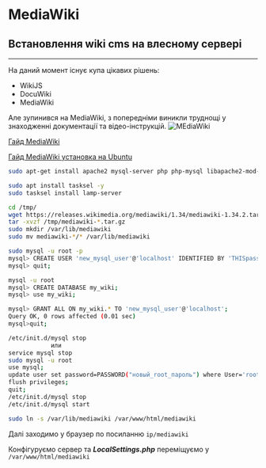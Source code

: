 # MediaWiki
## Встановлення wiki cms на влесному сервері
- - -
На даний момент існує купа цікавих рішень:
* WikiJS
* DocuWiki 
* MediaWiki

Але зупинився на MediaWiki, з попередніми виникли труднощі
у знаходженні документації та відео-інструкцій.
![MEdiaWiki](https://upload.wikimedia.org/wikipedia/commons/thumb/5/56/MediaWiki_logo_2018.svg/1200px-MediaWiki_logo_2018.svg.png)

[Гайд MediaWiki](https://www.mediawiki.org/wiki/Manual:Installation_guide/uk)

[Гайд MediaWiki установка на Ubuntu](https://www.mediawiki.org/wiki/Manual:Running_MediaWiki_on_Debian_or_Ubuntu/ru)

```bash
sudo apt-get install apache2 mysql-server php php-mysql libapache2-mod-php php-xml php-mbstring

sudo apt install tasksel -y
sudo tasksel install lamp-server

cd /tmp/
wget https://releases.wikimedia.org/mediawiki/1.34/mediawiki-1.34.2.tar.gz
tar -xvzf /tmp/mediawiki-*.tar.gz
sudo mkdir /var/lib/mediawiki
sudo mv mediawiki-*/* /var/lib/mediawiki

sudo mysql -u root -p
mysql> CREATE USER 'new_mysql_user'@'localhost' IDENTIFIED BY 'THISpasswordSHOULDbeCHANGED';
mysql> quit;

mysql -u root
mysql> CREATE DATABASE my_wiki;
mysql> use my_wiki;

mysql> GRANT ALL ON my_wiki.* TO 'new_mysql_user'@'localhost';
Query OK, 0 rows affected (0.01 sec)
mysql>quit;

/etc/init.d/mysql stop
            или
service mysql stop
sudo mysql -u root
use mysql;
update user set password=PASSWORD("новый_root_пароль") where User='root';
flush privileges;
quit;
/etc/init.d/mysql stop
/etc/init.d/mysql start

sudo ln -s /var/lib/mediawiki /var/www/html/mediawiki
```
Далі заходимо у браузер по посиланню `ip/mediawiki`

Конфігуруємо сервер та ***LocalSettings.php*** переміщуємо у `/var/www/html/mediawiki`
